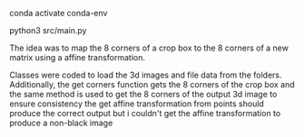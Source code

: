 conda activate conda-env

python3 src/main.py

The idea was to map the 8 corners of a crop box to the 8 corners of a new matrix using a affine transformation. 

Classes were coded to load the 3d images and file data from the folders. 
Additionally, the get corners function gets the 8 corners of the crop box and the same method is used to get the 8 corners of the output 3d image to ensure consistency
the get affine transformation from points should produce the correct output but i couldn't get the affine transformation to produce a non-black image
